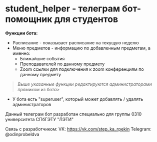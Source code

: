 # student_helper - телеграм бот-помощник для студентов  

**Функции бота:**

 - Расписание - показывает расписание на текущую неделю
 - Меню предметов - информацию по добавленным предметам, а именно:
	- Ближайшие события
	- Преподавателей по данному предмету
	- Zoom ссылки для подключения к zoom конференциям по данному предмету
 

>  *Выше указанные функции редактируются администраторами прямиком из бота*> 

 
 - У бота есть "superuser", который может добавлять / удалять
   администраторов


Данный телеграм бот разработан специально для группы 0310 университета СПбГЭТУ "ЛЭТИ"

Связь с разработчиком:
VK: https://vk.com/step_ka_rpekin
Telegram: @odinprobeldva
